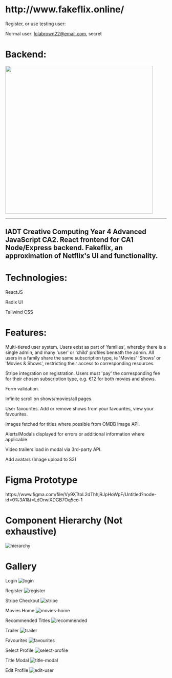 <h1>http://www.fakeflix.online/</h1>

Register, or use testing user:

Normal user: lolabrown22@email.com, secret

<h1>
Backend:
</h1>
<a href="https://github.com/jakewarrenblack/fakeflix"><img src="https://github-link-card.s3.ap-northeast-1.amazonaws.com/jakewarrenblack/fakeflix.png" width="460px"></a>
<br/>

------------
IADT Creative Computing Year 4 Advanced JavaScript CA2. React frontend for CA1 Node/Express backend. Fakeflix, an approximation of Netflix's UI and functionality.
------------

<h1>Technologies:</h1>

ReactJS

Radix UI

Tailwind CSS

<h1>Features:</h1>

Multi-tiered user system. Users exist as part of 'families', whereby there is a single admin, and many 'user' or 'child' profiles beneath the admin. All users in a family share the same subscription type, ie 'Movies' 'Shows' or 'Movies & Shows', restricting their access to corresponding resources.

Stripe integration on registration. Users must 'pay' the corresponding fee for their chosen subscription type, e.g. €12 for both movies and shows.

Form validation.

Infinite scroll on shows/movies/all pages.

User favourites. Add or remove shows from your favourites, view your favourites.

Images fetched for titles where possible from OMDB image API.

Alerts/Modals displayed for errors or additional information where applicable.

Video trailers load in modal via 3rd-party API.

Add avatars (Image upload to S3)

<h1>Figma Prototype</h1>
https://www.figma.com/file/Vy9XTtoL2dThhjRJpHoWpF/Untitled?node-id=0%3A1&t=LdOrwiXDGB7Oq5co-1

<h1>Component Hierarchy (Not exhaustive)</h1>

![hierarchy](https://user-images.githubusercontent.com/47800618/207691912-0dd15147-b050-4856-825d-c013d071e50f.png)

<h1>Gallery</h1>

Login
![login](https://user-images.githubusercontent.com/47800618/207193286-4fd911be-7e5b-471d-a98e-6cb3dbdbfe41.png)

Register
![register](https://user-images.githubusercontent.com/47800618/207193395-7633906b-5544-4f3a-b43e-08fc6712b497.png)

Stripe Checkout
![stripe](https://user-images.githubusercontent.com/47800618/207193473-94fc9f07-3902-48dc-89e9-95ac6eebdaf5.png)

Movies Home
![movies-home](https://user-images.githubusercontent.com/47800618/207193903-a6f2e154-e084-4459-b518-6bb9084f27a4.png)

Recommended Titles
![recommended](https://user-images.githubusercontent.com/47800618/207193363-f209a0ea-0e17-4ad0-b7b7-855b0e054ded.png)

Trailer
![trailer](https://user-images.githubusercontent.com/47800618/207193224-86c103a7-edc6-4b4a-88ee-08ff26775d69.png)

Favourites
![favourites](https://user-images.githubusercontent.com/47800618/207193264-649136b0-340d-43a0-b758-bd39e42c8806.png)

Select Profile
![select-profile](https://user-images.githubusercontent.com/47800618/207193466-dad501f6-e3bc-4a93-992a-541cea944e9e.png)

Title Modal
![title-modal](https://user-images.githubusercontent.com/47800618/207193536-ed8307b2-24dc-4146-bdb0-b4962e351063.png)

Edit Profile
![edit-user](https://user-images.githubusercontent.com/47800618/207193462-555e4603-0a6d-4540-8f48-74dc4c53809c.png)





